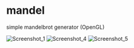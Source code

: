 # mandel
simple mandelbrot generator (OpenGL)

![Screenshot_1](https://user-images.githubusercontent.com/73061876/107646853-81457980-6c8b-11eb-9c6e-af06b5a9b680.png)
![Screenshot_4](https://user-images.githubusercontent.com/73061876/107646856-8276a680-6c8b-11eb-8a72-50c6919cbb56.png)
![Screenshot_5](https://user-images.githubusercontent.com/73061876/107646860-830f3d00-6c8b-11eb-85fe-adac8026f4f9.png)


